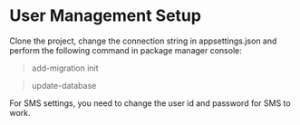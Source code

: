 # User Management Setup
Clone the project, change the connection string in appsettings.json and perform the following command in package manager console:

> add-migration init

> update-database

For SMS settings, you need to change the user id and password for SMS to work.
